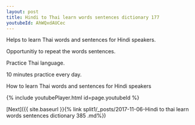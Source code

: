 ```yaml
---
layout: post
title: Hindi to Thai learn words sentences dictionary 177 
youtubeId: AhWQxdAUCec
---
```

 
 
Helps to learn Thai words and sentences for Hindi speakers.

Opportunitiy to repeat the words sentences. 

Practice Thai language. 
 
10 minutes practice every day. 
 
How to learn Thai words and sentences for Hindi speakers 
 
{% include youtubePlayer.html id=page.youtubeId %}
 
 
[Next]({{ site.baseurl }}{% link  split1/_posts/2017-11-06-Hindi to thai learn words sentences dictionary 385 .md%})
 
